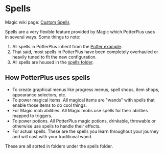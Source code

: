 # Spells

Magic wiki page: [Custom Spells](https://github.com/elBukkit/MagicPlugin/wiki/Custom-Spells)

Spells are a very flexible feature provided by Magic which PotterPlus uses in several ways. Some things to note:

1. All spells in PotterPlus inherit from the [Potter example](https://github.com/elBukkit/MagicPlugin/wiki/Potter).
2. That said, most spells in PotterPlus have been completely overhauled or heavily tuned to fit the new configuration.
3. All spells are housed in the [spells folder](https://github.com/tsgrissom/PotterPlus/tree/master/spells).

## How PotterPlus uses spells

* To create graphical menus like progress menus, spell shops, item shops, appearance selectors, etc.
* To power magical items. All magical items are "wands" with spells that enable those items to do cool things.
* For Magic mob abilities. All Magic mobs use spells for their abilities mapped to triggers.
* To power potions. All PotterPlus magic potions, drinkable, throwable or otherwise use spells to handle their effects.
* For actual spells. These are the spells you learn throughout your journey and will cast with your traditional wand.

These are all sorted in folders under the spells folder.
